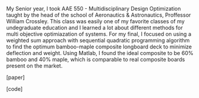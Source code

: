 My Senior year, I took AAE 550 - Multidisciplinary Design Optimization taught by the head of the school of Aeronautics & Astronautics, Proffessor William Crossley. This class was easily one of my favorite classes of my undegraduate education and I learned a lot about different methods for multi objective optimiazation of systems. For my final, I focused on using a weighted sum approach with sequential quadratic programming algorithm to find the optimum bamboo-maple composite longboard deck to minimize deflection and weight. Using Matlab, I found the ideal composite to be 60% bamboo and 40% maple, which is comparable to real composite boards present on the market. 

[paper]

[code]
